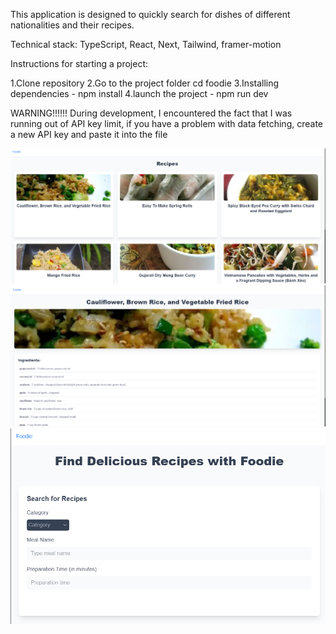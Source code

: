This application is designed to quickly search for dishes of different nationalities and their recipes.

Technical stack: TypeScript, React, Next, Tailwind, framer-motion

Instructions for starting a project:

1.Clone repository
2.Go to the project folder cd foodie
3.Installing dependencies - npm install
4.launch the project - npm run dev

WARNING!!!!!!
During development, I encountered the fact that I was running out of API key limit, 
if you have a problem with data fetching, create a new API key and paste it into the file

![Image alt](https://github.com/dkm-1966/Foodie/blob/main/Знімок%20екрана%202025-03-13%20185721.png)
![Image alt](https://github.com/dkm-1966/Foodie/blob/main/Знімок%20екрана%202025-03-13%20190514.png)
![Image alt](https://github.com/dkm-1966/Foodie/blob/main/Знімок%20екрана%202025-03-13%20193122.png)
